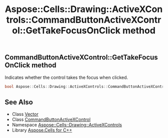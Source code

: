 ﻿---
title: Aspose::Cells::Drawing::ActiveXControls::CommandButtonActiveXControl::GetTakeFocusOnClick method
linktitle: GetTakeFocusOnClick
second_title: Aspose.Cells for C++ API Reference
description: 'Aspose::Cells::Drawing::ActiveXControls::CommandButtonActiveXControl::GetTakeFocusOnClick method. Indicates whether the control takes the focus when clicked in C++.'
type: docs
weight: 1500
url: /cpp/aspose.cells.drawing.activexcontrols/commandbuttonactivexcontrol/gettakefocusonclick/
---
## CommandButtonActiveXControl::GetTakeFocusOnClick method


Indicates whether the control takes the focus when clicked.

```cpp
bool Aspose::Cells::Drawing::ActiveXControls::CommandButtonActiveXControl::GetTakeFocusOnClick()
```

## See Also

* Class [Vector](../../../aspose.cells/vector/)
* Class [CommandButtonActiveXControl](../)
* Namespace [Aspose::Cells::Drawing::ActiveXControls](../../)
* Library [Aspose.Cells for C++](../../../)
